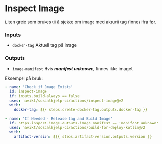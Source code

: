 # Inspect Image 

Liten greie som brukes til å sjekke om image med aktuell tag
finnes ifra før.

### Inputs
* `docker-tag` Aktuell tag på image

### Outputs
* `image-manifest` Hvis _**manifest unknown**_, finnes ikke imaget

Eksempel på bruk:
```yaml
- name: 'Check if Image Exists'
  id: inspect-image
  if: inputs.build-always == false
  uses: navikt/sosialhjelp-ci/actions/inspect-image@v2
  with:
    docker-tag: ${{ steps.create-docker-tag.outputs.docker-tag }}

- name: 'If Needed - Release tag and Build Image'
  if: steps.inspect-image.outputs.image-manifest == 'manifest unknown'
  uses: navikt/sosialhjelp-ci/actions/build-for-deploy-kotlin@v2
  with:
    artifact-version: ${{ steps.artifact-version.outputs.version }}
```